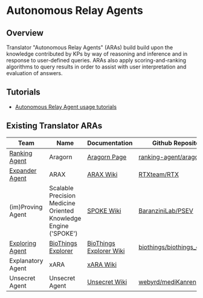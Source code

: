 # Autonomous Relay Agents

## Overview

Translator "Autonomous Relay Agents" (ARAs) build build upon the knowledge contributed by KPs by way of reasoning and inference and in response to user-defined queries. ARAs also apply scoring-and-ranking algorithms to query results in order to assist with user interpretation and evaluation of answers.

## Tutorials

- [Autonomous Relay Agent usage tutorials](../../development-guide/tutorials/index.md)

## Existing Translator ARAs

| Team                                                                                  | Name                                                               | Documentation                                                                                                | Github Repository                                                               |
| ------------------------------------------------------------------------------------- | ------------------------------------------------------------------ | ------------------------------------------------------------------------------------------------------------ | ------------------------------------------------------------------------------- |
| [Ranking Agent](../../teams/ranking-agent.md) | Aragorn                                          | [Aragorn Page](aragorn.md)                               | [ranking-agent/aragorn](https://github.com/ranking-agent/aragorn)               |
| [Expander Agent](../../teams/expander-agent.md)                                       | ARAX                                                               | [ARAX Wiki](https://github.com/NCATSTranslator/Translator-All/wiki/ARAX)            | [RTXteam/RTX](https://github.com/RTXteam/RTX)                                   |
| (im)Proving Agent                                                                     | Scalable Precision Medicine<br>Oriented Knowledge Engine ('SPOKE') | [SPOKE Wiki](https://github.com/NCATSTranslator/Translator-All/wiki/imProving-Agent)                         | [BaranziniLab/PSEV](https://github.com/BaranziniLab/PSEV)                       |
| [Exploring Agent](../../teams/exploring-agent.md)                                                                        | [BioThings Explorer](https://explorer.biothings.io/)               | [BioThings Explorer Wiki](<https://github.com/NCATSTranslator/Translator-All/wiki/BioThings-Explorer-(BTE)>) | [biothings/biothings_explorer](https://github.com/biothings/biothings_explorer) |
| Explanatory Agent                                                                     | xARA                                                               | [xARA Wiki](https://github.com/NCATSTranslator/Translator-All/wiki/Explanatory-Agent)                        |                                                                                 |
| Unsecret Agent                                                                        | Unsecret Agent                                                     | [Unsecret Wiki](https://github.com/NCATSTranslator/Translator-All/wiki/UnSecret-Agent)                       | [webyrd/mediKanren](https://github.com/webyrd/mediKanren)                       |
